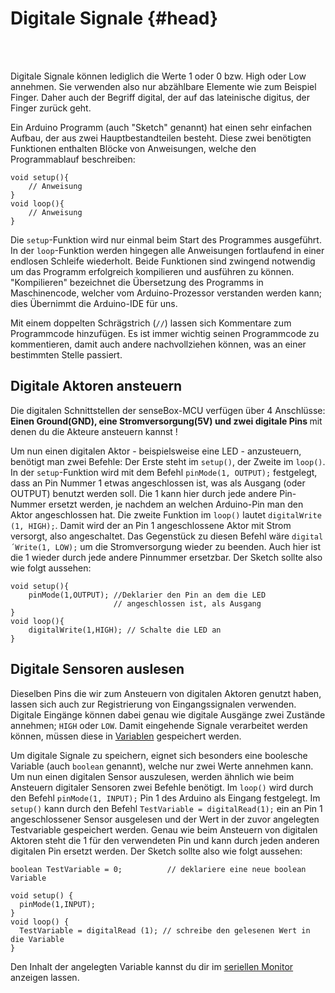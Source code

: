 # Digitale Signale {#head}

<div class="description"></div>
<div class="line">
    <br>
    <br>
</div>

Digitale Signale können lediglich die Werte 1 oder 0 bzw. High oder Low annehmen. Sie verwenden also nur abzählbare Elemente wie zum Beispiel Finger. Daher auch der Begriff digital, der auf das lateinische digitus, der Finger zurück geht.

Ein Arduino Programm (auch "Sketch" genannt) hat einen sehr einfachen Aufbau, der aus zwei Hauptbestandteilen besteht. Diese zwei benötigten Funktionen enthalten Blöcke von Anweisungen, welche den Programmablauf beschreiben:

```arduino
void setup(){
    // Anweisung
}
void loop(){
    // Anweisung
}
```
Die `setup`-Funktion wird nur einmal beim Start des Programmes ausgeführt. In der `loop`-Funktion werden hingegen alle Anweisungen fortlaufend in einer endlosen Schleife wiederholt. Beide Funktionen sind zwingend notwendig um das Programm erfolgreich kompilieren und ausführen zu können. "Kompilieren" bezeichnet die Übersetzung des Programms in Maschinencode, welcher vom Arduino-Prozessor verstanden werden kann; dies Übernimmt die Arduino-IDE für uns.

Mit einem doppelten Schrägstrich (`//`) lassen sich Kommentare zum Programmcode hinzufügen. Es ist immer wichtig seinen Programmcode zu kommentieren, damit auch andere nachvollziehen können, was an einer bestimmten Stelle passiert.

## Digitale Aktoren ansteuern 

<div class="box_info">
    <i class="fa fa-info fa-fw" aria-hidden="true" style="color: #42acf3;"></i>
    Die digitalen Schnittstellen der senseBox-MCU verfügen über 4 Anschlüsse: <b>Einen Ground(GND), eine Stromversorgung(5V) und zwei digitale Pins </b>mit denen du die Akteure ansteuern kannst ! 
</div>

Um nun einen digitalen Aktor - beispielsweise eine LED - anzusteuern, benötigt man zwei Befehle: Der Erste steht im     `setup()`, der Zweite im `loop()`. In der `setup`-Funktion wird mit dem Befehl `pinMode(1, OUTPUT);` festgelegt, dass an Pin Nummer 1 etwas angeschlossen ist, was als Ausgang (oder OUTPUT) benutzt werden soll. Die 1 kann hier durch jede andere Pin-Nummer ersetzt werden, je nachdem an welchen Arduino-Pin man den Aktor angeschlossen hat. Die zweite Funktion im `loop()` lautet `digitalWrite (1, HIGH);`. Damit wird der an Pin 1 angeschlossene Aktor mit Strom versorgt, also angeschaltet. Das Gegenstück zu diesen Befehl wäre `digital´Write(1, LOW);` um die Stromversorgung wieder zu beenden. Auch hier ist die 1 wieder durch jede andere Pinnummer ersetzbar. Der Sketch sollte also wie folgt aussehen:
```arduino
void setup(){
    pinMode(1,OUTPUT); //Deklarier den Pin an dem die LED
                       // angeschlossen ist, als Ausgang
}
void loop(){
    digitalWrite(1,HIGH); // Schalte die LED an
}
```

## Digitale Sensoren auslesen
Dieselben Pins die wir zum Ansteuern von digitalen Aktoren genutzt haben, lassen sich auch zur Registrierung von Eingangssignalen verwenden.
Digitale Eingänge können dabei genau wie digitale Ausgänge zwei Zustände annehmen; `HIGH` oder `LOW`.
Damit eingehende Signale verarbeitet werden können, müssen diese in [Variablen](variablen.md) gespeichert werden.

Um digitale Signale zu speichern, eignet sich besonders eine boolesche Variable (auch `boolean` genannt), welche nur zwei Werte annehmen kann.
Um nun einen digitalen Sensor auszulesen, werden ähnlich wie beim Ansteuern digitaler Sensoren zwei Befehle benötigt.
Im `loop()` wird durch den Befehl `pinMode(1, INPUT);` Pin 1 des Arduino als Eingang festgelegt.
Im `setup()` kann durch den Befehl `TestVariable = digitalRead(1);` ein an Pin 1 angeschlossener Sensor ausgelesen und der Wert in der zuvor angelegten Testvariable gespeichert werden.
Genau wie beim Ansteuern von digitalen Aktoren steht die 1 für den verwendeten Pin und kann durch jeden anderen digitalen Pin ersetzt werden.
Der Sketch sollte also wie folgt aussehen:

```arduino
boolean TestVariable = 0;          // deklariere eine neue boolean Variable

void setup() {
  pinMode(1,INPUT);
}
void loop() {
  TestVariable = digitalRead (1); // schreibe den gelesenen Wert in die Variable
}
```

Den Inhalt der angelegten Variable kannst du dir im [seriellen Monitor](der_serielle_monitor.md) anzeigen lassen.
